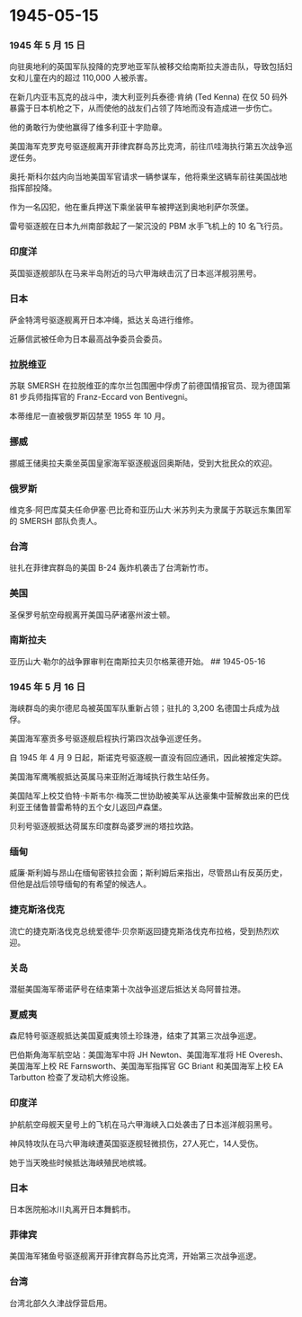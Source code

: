 # 1945-05-15

### 1945 年 5 月 15 日

向驻奥地利的英国军队投降的克罗地亚军队被移交给南斯拉夫游击队，导致包括妇女和儿童在内的超过
110,000 人被杀害。

在新几内亚韦瓦克的战斗中，澳大利亚列兵泰德·肯纳 (Ted Kenna) 在仅 50
码外暴露于日本机枪之下，从而使他的战友们占领了阵地而没有造成进一步伤亡。

他的勇敢行为使他赢得了维多利亚十字勋章。

美国海军克罗克号驱逐舰离开菲律宾群岛苏比克湾，前往爪哇海执行第五次战争巡逻任务。

奥托·斯科尔兹内向当地美国军官请求一辆参谋车，他将乘坐这辆车前往美国战地指挥部投降。

作为一名囚犯，他在重兵押送下乘坐装甲车被押送到奥地利萨尔茨堡。

雷号驱逐舰在日本九州南部救起了一架沉没的 PBM 水手飞机上的 10 名飞行员。

### 印度洋

英国驱逐舰部队在马来半岛附近的马六甲海峡击沉了日本巡洋舰羽黑号。

### 日本

萨金特湾号驱逐舰离开日本冲绳，抵达关岛进行维修。

近藤信武被任命为日本最高战争委员会委员。

### 拉脱维亚

苏联 SMERSH 在拉脱维亚的库尔兰包围圈中俘虏了前德国情报官员、现为德国第
81 步兵师指挥官的 Franz-Eccard von Bentivegni。

本蒂维尼一直被俄罗斯囚禁至 1955 年 10 月。

### 挪威

挪威王储奥拉夫乘坐英国皇家海军驱逐舰返回奥斯陆，受到大批民众的欢迎。

### 俄罗斯

维克多·阿巴库莫夫任命伊塞·巴比奇和亚历山大·米苏列夫为隶属于苏联远东集团军的
SMERSH 部队负责人。

### 台湾

驻扎在菲律宾群岛的美国 B-24 轰炸机袭击了台湾新竹市。

### 美国

圣保罗号航空母舰离开美国马萨诸塞州波士顿。

### 南斯拉夫

亚历山大·勒尔的战争罪审判在南斯拉夫贝尔格莱德开始。 \## 1945-05-16

### 1945 年 5 月 16 日

海峡群岛的奥尔德尼岛被英国军队重新占领；驻扎的 3,200
名德国士兵成为战俘。

美国海军塞贡多号驱逐舰启程执行第四次战争巡逻任务。

自 1945 年 4 月 9 日起，斯诺克号驱逐舰一直没有回应通讯，因此被推定失踪。

美国海军鹰嘴舰抵达英属马来亚附近海域执行救生站任务。

美国陆军上校艾伯特·卡斯韦尔·梅茨二世协助被美军从达豪集中营解救出来的巴伐利亚王储鲁普雷希特的五个女儿返回卢森堡。

贝利号驱逐舰抵达荷属东印度群岛婆罗洲的塔拉坎路。

### 缅甸

威廉·斯利姆与昂山在缅甸密铁拉会面；斯利姆后来指出，尽管昂山有反英历史，但他是战后领导缅甸的有希望的候选人。

### 捷克斯洛伐克

流亡的捷克斯洛伐克总统爱德华·贝奈斯返回捷克斯洛伐克布拉格，受到热烈欢迎。

### 关岛

潜艇美国海军蒂诺萨号在结束第十次战争巡逻后抵达关岛阿普拉港。

### 夏威夷

森尼特号驱逐舰抵达美国夏威夷领土珍珠港，结束了其第三次战争巡逻。

巴伯斯角海军航空站：美国海军中将 JH Newton、美国海军准将 HE
Overesh、美国海军上校 RE Farnsworth、美国海军指挥官 GC Briant
和美国海军上校 EA Tarbutton 检查了发动机大修设施。

### 印度洋

护航航空母舰天皇号上的飞机在马六甲海峡入口处袭击了日本巡洋舰羽黑号。

神风特攻队在马六甲海峡遭英国驱逐舰轻微损伤，27人死亡，14人受伤。

她于当天晚些时候抵达海峡殖民地槟城。

### 日本

日本医院船冰川丸离开日本舞鹤市。

### 菲律宾

美国海军猪鱼号驱逐舰离开菲律宾群岛苏比克湾，开始第三次战争巡逻。

### 台湾

台湾北部久久津战俘营启用。